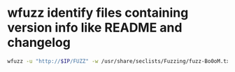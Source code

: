 # wfuzz identify files containing version info like README and changelog
```bash
wfuzz -u "http://$IP/FUZZ" -w /usr/share/seclists/Fuzzing/fuzz-Bo0oM.txt --hc 404
```
